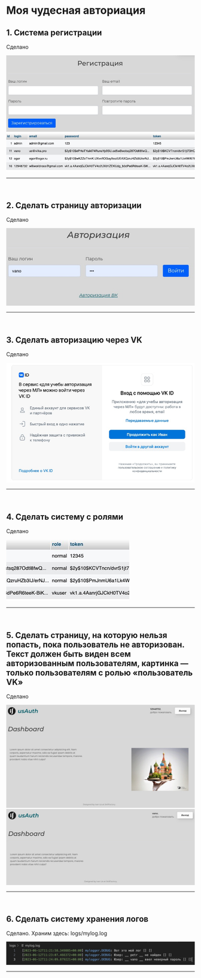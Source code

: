 # Моя чудесная авториация

## 1. Система регистрации

Сделано

![Everything is worked](img/01-1.jpg)
![Everything is worked](img/01-2.jpg)

--- 
<br>

## 2. Сделать страницу авторизации

Сделано

![Everything is worked](img/02-1.jpg)

---
<br>

## 3. Сделать авторизацию через VK

Сделано

![Everything is worked](img/03.jpg)

---
<br>

## 4. Сделать систему с ролями

Сделано

![Everything is worked](img/04.jpg)

---
<br>

## 5. Сделать страницу, на которую нельзя попасть, пока пользователь не авторизован. Текст должен быть виден всем авторизованным пользователям, картинка — только пользователям с ролью «пользователь VK» 

Сделано

![Everything is worked](img/05.jpg)
![Everything is worked](img/05-1.jpg)


---
<br>

## 6. Сделать систему хранения логов 

Сделано. Храним здесь: logs/mylog.log

![Everything is worked](img/06.jpg)

---
<br>